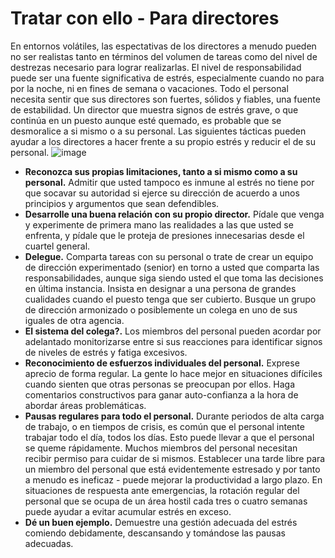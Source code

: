 [Title]: # (Tratar con ello - Para administradores)
[Order]: # (9)

# Tratar con ello - Para directores

En entornos volátiles, las espectativas de los directores a menudo pueden no ser realistas tanto en términos del volumen de tareas como del nivel de destrezas necesario para lograr realizarlas. El nivel de responsabilidad puede ser una fuente significativa de estrés, especialmente cuando no para por la noche, ni en fines de semana o vacaciones. Todo el personal necesita sentir que sus directores son fuertes, sólidos y fiables, una fuente de estabilidad. Un director que muestra signos de estrés grave, o que continúa en un puesto aunque esté quemado, es probable que se desmoralice a si mismo o a su personal. Las siguientes tácticas pueden ayudar a los directores a hacer frente a su propio estrés y reducir el de su personal.
![image](stress2.png)

*   **Reconozca sus propias limitaciones, tanto a si mismo como a su personal.** Admitir que usted tampoco es inmune al estrés no tiene por que socavar su autoridad si ejerce su dirección de acuerdo a unos principios y argumentos que sean defendibles.
*   **Desarrolle una buena relación con su propio director.** Pídale que venga y experimente de primera mano las realidades a las que usted se enfrenta, y pídale que le proteja de presiones innecesarias desde el cuartel general.
*   **Delegue.** Comparta tareas con su personal o trate de crear un equipo de dirección experimentado (senior) en torno a usted que comparta las responsabilidades, aunque siga siendo usted el que toma las decisiones en última instancia. Insista en designar a una persona de grandes cualidades cuando el puesto tenga que ser cubierto. Busque un grupo de dirección armonizado o posiblemente un colega en uno de sus iguales de otra agencia.
*   **El sistema del colega?.** Los miembros del personal pueden acordar por adelantado monitorizarse entre si sus reacciones para identificar signos de niveles de estrés y fatiga excesivos.
*   **Reconocimiento de esfuerzos individuales del personal.** Exprese aprecio de forma regular. La gente lo hace mejor en situaciones difíciles cuando sienten que otras personas se preocupan por ellos. Haga comentarios constructivos para ganar auto-confianza a la hora de abordar áreas problemáticas.
*   **Pausas regulares para todo el personal.** Durante periodos de alta carga de trabajo, o en tiempos de crisis, es común que el personal intente trabajar todo el día, todos los días. Esto puede llevar a que el personal se queme rápidamente. Muchos miembros del personal necesitan recibir permiso para cuidar de si mismos. Establecer una tarde libre para un miembro del personal que está evidentemente estresado y por tanto a menudo es ineficaz - puede mejorar la productividad a largo plazo. En situaciones de respuesta ante emergencias, la rotación regular del personal que se ocupa de un área hostil cada tres o cuatro semanas puede ayudar a evitar acumular estrés en exceso.
*   **Dé un buen ejemplo.** Demuestre una gestión adecuada del estrés comiendo debidamente, descansando y tomándose las pausas adecuadas.
